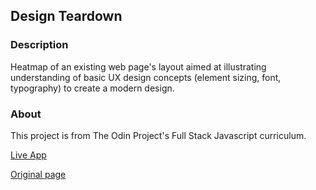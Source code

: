 ## Design Teardown
### Description
Heatmap of an existing web page's layout aimed at illustrating understanding of basic UX design concepts (element sizing, font, typography) to create a modern design.
### About
This project is from The Odin Project's Full Stack Javascript curriculum.

[Live App](https://romainyvernes.github.io/design_teardown/)

[Original page](https://www.smashingmagazine.com/)
